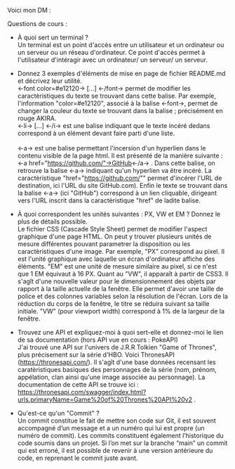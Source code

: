 Voici mon DM :

Questions de cours :
- À quoi sert un terminal ? <br>
  Un terminal est un point d'accès entre un utilisateur et un ordinateur ou un serveur ou un réseau d'ordinateur. Ce point d'accès permet à l'utilisateur d'intéragir avec un ordinateur/ un serveur/ un serveur.
  
- Donnez 3 exemples d'éléments de mise en page de fichier README.md et décrivez leur utilité. <br>
  <-font color=#e12120-> [...] <-/font-> permet de modifier les caractèristiques du texte se trouvant dans cette balise. Par exemple, l'information "color=#e12120", associé à la balise <-font->, permet de changer la couleur du texte se trouvant dans la balise ; précisément en rouge AKIRA.<br>
  <-li-> [...] <-/i-> est une balise indiquant que le texte incéré dedans correspond à un élément devant faire parti d'une liste.<br>  
  <-a-> est une balise permettant l'incersion d'un hyperlien dans le contenu visible de la page html. Il est présenté de la manière suivante : <-a href="https://github.com/"->GitHub<-/a-> . Dans cette balise, on retrouve la balise <-a-> indiquant qu'un hyperlien va être incéré. La caractèristique "href="https://github.com/"" permet d'incérer l'URL de destination, ici l'URL du site GitHub.com). Enfin le texte se trouvant dans la balise <-a-> (ici "GitHub") correspond à un lien cliquable, dirigeant vers l'URL inscrit dans la caractèristique "href" de ladite balise. 
    
- À quoi correspondent les unités suivantes : PX, VW et EM ? Donnez le plus de détails possible.<br>
  Le fichier CSS (Cascade Style Sheet) permet de modifier l'aspect graphique d'une page HTML. On peut y trouver plusieurs unités de mesure différentes pouvant parametrer la disposition ou les caractèristiques d'une image. Par exemple, "PX" correspond au pixel. Il est l'unité graphique avec laquelle un écran d'ordinateur affiche des éléments. "EM" est une unité de mesure similaire au pixel, si ce n'est que 1 EM équivaut à 16 PX. Quant au "VW", il apparaît à partir de CSS3. Il s'agît d'une nouvelle valeur pour le dimensionnement des objets par rapport à la taille actuelle de la fenêtre. Elle permet d'avoir une taille de police et des colonnes variables selon la résolution de l'écran. Lors de la réduction du corps de la fenêtre, le titre se réduira suivant sa taille initiale. "VW" (pour viewport width) correspond à 1% de la largeur de la fenêtre.
    
- Trouvez une API et expliquez-moi à quoi sert-elle et donnez-moi le lien de sa documentation (hors API vue en cours : PokeAPI)<br>
  J'ai trouvé une API sur l'univers de J.R.R Tolkien "Game of Thrones", plus précisement sur la série d'HBO. Voici ThronesAPI (https://thronesapi.com/). Il s'agît d'une base données recensant les caratèristiques basiques des personnages de la série (nom, prénom, appélation, clan ainsi qu'une image associée au personnage). La documentation de cette API se trouve ici : https://thronesapi.com/swagger/index.html?urls.primaryName=Game%20of%20Thrones%20API%20v2 .
  
- Qu'est-ce qu'un "Commit" ?<br>
  Un commit constitue le fait de mettre son code sur Git, il est souvent accompagné d’un message et a un numéro qui lui est propre (un numéro de commit). Les commits constituent également l’historique du code soumis dans un projet. Si l’on met sur la branche “main” un commit qui est erroné, il est possible de revenir à une version antérieure du code, en reprenant le commit juste avant.
